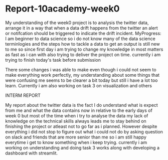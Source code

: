 
# Report-10academy-week0
My understanding of the week0 project is to analysis the twitter data, arrange it in a way that when a data drift happens from the twitter an alert or notifcation should be triggered to indicate the drift incident.
MyProgress: I am beginner to data science so i do not know many of the data science terminlogies and the steps how to tackle a data to get an output is still new to me so since first day i am trying to change my knowledge in most matters as fast as i can with also trying to deliver the project on time. currently i am trying to finish today's task before submission

<!-- Task 2 Report  -->
There some changes i was able to make even though i could not seem to make everything work perfectly, my understanding about some things that were confusing me seems to be clearer a bit today but still i have a lot too learn.
Currently i am also working on task 3 on visualization and others


<!-- Interm Report -->
INTERM REPORT

My report about the twitter data is the fact I do understand what is expect from me and what the data contains now in relative to the early days of week 0 but most of the time when i try to analyse the data my lack of knowledge on the technical skills always leads me to stay behind on finishing the project or atleast not to go far as i planned. However despite everything i did not stop to figure out what i could not do by asking question on slack and friends that are more senior than me so i am still happy everytime i get to know  something when i keep trying. currently i am working on understanding and doing task 3 works along with developing a dashboard with streamlit.
